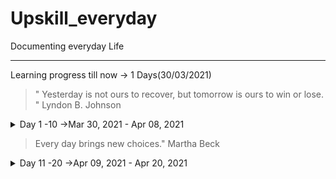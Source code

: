 # Upskill_everyday
Documenting everyday Life
***
Learning progress till now -> 1 Days(30/03/2021)

>" Yesterday is not ours to recover, but tomorrow is ours to win or lose. " Lyndon B. Johnson

<details>
<summary>Day 1 -10 ->Mar 30, 2021 - Apr 08, 2021</summary>
<p>

<details>
<summary>Day 1</summary>
<p>

- ✔️ [Solved Daily Challenge in Brilliant.org](https://github.com/roshan1727/Upskill_everyday/blob/main/images/Brilliant.org/Day%201-50/d1b1.png)
- ✔️ Chess.com 
  - ✔️ [Solved Some Puzzles](https://github.com/roshan1727/Upskill_everyday/blob/main/images/Chess.com/Day1-50/d1chs1.png)
  - ✔️ [Played Puzzle Rush](https://github.com/roshan1727/Upskill_everyday/blob/main/images/Chess.com/Day1-50/d1chs2.png)
  - ✔️ [Solved Daily Puzzle](https://github.com/roshan1727/Upskill_everyday/blob/main/images/Chess.com/Day1-50/d1chs3.png)
-  ✔️ Installing all Coding Setup and Singed in various coding Platform.
- 📰 [Daily English News](https://qz.com/india/)
</p></details>

<details>
<summary>Day 2 </summary>
<p>

- ✔️ [Solved Daily Challenge in Brilliant.org](https://github.com/roshan1727/Upskill_everyday/blob/main/images/Brilliant.org/d2b1.png)
- ✔️ Chess.com 
  - ✔️ [Solved Some Puzzles](https://github.com/roshan1727/Upskill_everyday/blob/main/images/Chess.com/Day1-50/d2chs1.png)
  - ✔️ [Played Puzzle Rush](https://github.com/roshan1727/Upskill_everyday/blob/main/images/Chess.com/Day1-50/d2chs2.png)
  - ✔️ [Solved Daily Puzzle](https://github.com/roshan1727/Upskill_everyday/blob/main/images/Chess.com/Day1-50/d2chs3.png)
   - ✔️ [NewTechnology](https://github.com/roshan1727/Upskill_everyday/blob/main/images/Newtechnology/d2gcd_m1.png)
    - ✔️Today I started a new path to learn about new technonlgy.
    - ✔️[enrol](https://www.qwiklabs.com/course_templates/153)

</p></details>

<details>
<summary>Day 3 </summary>
<p>

- ✔️ [Solved Daily Challenge in Brilliant.org](https://github.com/roshan1727/Upskill_everyday/blob/main/images/Brilliant.org/d3b1.png)
- ✔️ Chess.com 
  - ✔️ [Solved Some Puzzles](https://github.com/roshan1727/Upskill_everyday/blob/main/images/Chess.com/d3chs1.png)
  - ✔️ [Played Puzzle Rush](https://github.com/roshan1727/Upskill_everyday/blob/main/images/Chess.com/d3chs2.png)
  - ✔️ [Solved Daily Puzzle](https://github.com/roshan1727/Upskill_everyday/blob/main/images/Chess.com/d3chs3.png)
   - ✔️ [NewTechnology]()
    - ✔️In new Technology Google Cloud Computing.
    - 👂🏻 [Watched a Youtube video "A 15-Year-Old Entrepreneur Impresses the Sharks - Shark Tank"](https://www.youtube.com/watch?v=o0etimvtD74&t=186s)

</p></details>

<details>
<summary>Day 4</summary>
<p>

- ✔️ [Solved Daily Challenge in Brilliant.org](https://github.com/roshan1727/Upskill_everyday/blob/main/images/Brilliant.org/d4b1.png)
- ✔️ Chess.com 
  - ✔️ [Solved Some Puzzles](https://github.com/roshan1727/Upskill_everyday/blob/main/images/Chess.com/d4chs1.png)
  - ✔️ [Played Puzzle Rush](https://github.com/roshan1727/Upskill_everyday/blob/main/images/Chess.com/d4chs2.png)
  - ✔️ [Solved Daily Puzzle](https://github.com/roshan1727/Upskill_everyday/blob/main/images/Chess.com/d4chs3.png)
    - ✔️In new Technology Start to learn about ModernApp Ninja
    - ✔️I have solved Two Problems in skillrack.
    - ✔️[endrolled](https://lms.modernapps.ninja/courses/course-v1:modernapps+COU-MN7417+Perpetual/course/)
    - 👂🏻 [Watched a Youtube video "The Young Codemaster: Raising a Computer Prodigy | On The Red Dot | CNA Insider"](https://www.youtube.com/watch?v=3FvSLA-Kvvs&t=187s)
</p></details>

<details>
<summary>Day 5</summary>
<p>

- ✔️ [Solved Daily Challenge in Brilliant.org](https://github.com/roshan1727/Upskill_everyday/blob/main/images/Brilliant.org/d5b1.png)
- ✔️ Chess.com 
  - ✔️ [Solved Some Puzzles](https://github.com/roshan1727/Upskill_everyday/blob/main/images/Chess.com/d5chs1.png)
  - ✔️ [Played Puzzle Rush](https://github.com/roshan1727/Upskill_everyday/blob/main/images/Chess.com/d5chs2.png)
  - ✔️ [Solved Daily Puzzle](https://github.com/roshan1727/Upskill_everyday/blob/main/images/Chess.com/d5chs3.png)
    - ✔️In new Technology Start to learn about ModernApp Ninja
    - ✔️Setuped Slack to have a better Communication with Moderncodeninja by VMWARE.
    - ✔️I have solved Ten Problems in skillrack.
    - ✔️[endrolled](https://lms.modernapps.ninja/courses/course-v1:modernapps+COU-MN7417+Perpetual/course/)
    - 👂🏻 [Watched a Youtube video "How To Earn in your Early 20s? | Aman Dhattarwal | TEDxVIPS"](https://youtu.be/Y7qzo1WMcxs)
</p></details>

<details>
<summary>Day 6</summary>
<p>

- ✔️ [Solved Daily Challenge in Brilliant.org](https://github.com/roshan1727/Upskill_everyday/blob/main/images/Brilliant.org/d6b1.png)
- ✔️ Chess.com 
  - ✔️ [Solved Some Puzzles](https://github.com/roshan1727/Upskill_everyday/blob/main/images/Chess.com/d6chs1.png)
  - ✔️ [Played Puzzle Rush](https://github.com/roshan1727/Upskill_everyday/blob/main/images/Chess.com/d6chs2.png)
  - ✔️ [Solved Daily Puzzle](https://github.com/roshan1727/Upskill_everyday/blob/main/images/Chess.com/d6chs3.png)
  - ✔️[Solved Random Puzzle](https://github.com/roshan1727/Upskill_everyday/blob/main/images/Chess.com/d6chs4.png)
    - ✔️I learn the basic of Adobe XD for UI design.
    - 👂🏻 [Watched a Youtube video "Adobe XD for Beginners | FREE COURSE"](https://youtu.be/WEljsc2jorI)
</p></details>


<details>
<summary>Day 7</summary>
<p>

- ✔️ [Solved Daily Challenge in Brilliant.org](https://github.com/roshan1727/Upskill_everyday/blob/main/images/Brilliant.org/d7b1.png)
- ✔️ Chess.com 
  - ✔️ [Solved Some Puzzles](https://github.com/roshan1727/Upskill_everyday/blob/main/images/Chess.com/d7chs1.png)
  - ✔️ [Played Puzzle Rush](https://github.com/roshan1727/Upskill_everyday/blob/main/images/Chess.com/d7chs2.png)
  - ✔️ [Solved Daily Puzzle](https://github.com/roshan1727/Upskill_everyday/blob/main/images/Chess.com/d7chs3.png)
  - ✔️[Solved Random Puzzle](https://github.com/roshan1727/Upskill_everyday/blob/main/images/Chess.com/d7chs4.png)
    - 👂🏻 [Watched a Youtube video "Why people believe they can’t draw - and how to prove they can | Graham Shaw | TEDxHull"](https://www.youtube.com/watch?v=7TXEZ4tP06c)
    - 👂🏻 [Watched a Youtube video "This Is What Rejections & Failures Teach You About SUCCESS | Sahla Parveen | Josh Talks"](https://www.youtube.com/watch?v=7m_XpKA3GCg)

</p></details>


<details>
<summary>Day 8</summary>
<p>

- ✔️ [Solved Daily Challenge in Brilliant.org](https://github.com/roshan1727/Upskill_everyday/blob/main/images/Brilliant.org/d8b1.png)
- ✔️ Chess.com 
  - ✔️ [Solved Some Puzzles](https://github.com/roshan1727/Upskill_everyday/blob/main/images/Chess.com/d8chs1.png)
  - ✔️ [Played Puzzle Rush](https://github.com/roshan1727/Upskill_everyday/blob/main/images/Chess.com/d8chs2.png)
  - ✔️ [Solved Daily Puzzle](https://github.com/roshan1727/Upskill_everyday/blob/main/images/Chess.com/d8chs3.png)
    - ✔️[Solved Random Puzzle](https://github.com/roshan1727/Upskill_everyday/blob/main/images/Chess.com/d8chs4.png)
    - 👂🏻 [Watched a Youtube video "My journey to success | Aishwarya Rajesh | TEDxIIMTrichy"](https://www.youtube.com/watch?v=zls4a7I_qaM)

</p></details>

<details>
<summary>Day 9</summary>
<p>

- ✔️ [Solved Daily Challenge in Brilliant.org](https://github.com/roshan1727/Upskill_everyday/blob/main/images/Brilliant.org/d9b1.png)
- ✔️ Chess.com 
  - ✔️ [Solved Some Puzzles](https://github.com/roshan1727/Upskill_everyday/blob/main/images/Chess.com/d9chs1.png)
  - ✔️ [Played Puzzle Rush](https://github.com/roshan1727/Upskill_everyday/blob/main/images/Chess.com/d9chs2.png)
  - ✔️ [Solved Daily Puzzle](https://github.com/roshan1727/Upskill_everyday/blob/main/images/Chess.com/d9chs3.png)
  - ✔️[Solved Random Puzzle](https://github.com/roshan1727/Upskill_everyday/blob/main/images/Chess.com/d9chs4.png)
    - 👂🏻 [Watched a Youtube video "Make Your Impossible Dreams Come True! | Ms. Nivedha RM | TEDxRTU"](https://www.youtube.com/watch?v=-JfQvYLveGA)

</p></details>

<details>
<summary>Day 10</summary>
<p>

- ✔️ [Solved Daily Challenge in Brilliant.org](https://github.com/roshan1727/Upskill_everyday/blob/main/images/Brilliant.org/d10b1.png)
- ✔️ Chess.com 
  - ✔️ [Solved Some Puzzles](https://github.com/roshan1727/Upskill_everyday/blob/main/images/Chess.com/d10chs1.png)
  - ✔️ [Played Puzzle Rush](https://github.com/roshan1727/Upskill_everyday/blob/main/images/Chess.com/d10chs2.png)
  - ✔️ [Solved Daily Puzzle](https://github.com/roshan1727/Upskill_everyday/blob/main/images/Chess.com/d10chs3.png)
  - ✔️[Solved Random Puzzle](https://github.com/roshan1727/Upskill_everyday/blob/main/images/Chess.com/d10csh4.png)
    - 👂🏻 [Watched a Youtube video "What makes you special? | Mariana Atencio | TEDxUniversityofNevada"](https://www.youtube.com/watch?v=MY5SatbZMAo)

</p></details>

</p></details>

>Every day brings new choices." Martha Beck


<details>
<summary>Day 11 -20 ->Apr 09, 2021 - Apr 20, 2021</summary>
<p>


<details>
<summary>Day 11</summary>
<p>

- ✔️ [Solved Daily Challenge in Brilliant.org](https://github.com/roshan1727/Upskill_everyday/blob/main/images/Brilliant.org/d11b1.png)
- ✔️ Chess.com 
  - ✔️ [Solved Some Puzzles](https://github.com/roshan1727/Upskill_everyday/blob/main/images/Chess.com/d11chs1.png)
  - ✔️ [Played Puzzle Rush](https://github.com/roshan1727/Upskill_everyday/blob/main/images/Chess.com/d11chs2.png)
  - ✔️ [Solved Daily Puzzle](https://github.com/roshan1727/Upskill_everyday/blob/main/images/Chess.com/d11chs3.png)
  - ✔️[Solved Random Puzzle](https://github.com/roshan1727/Upskill_everyday/blob/main/images/Chess.com/d11chs4.png)
   - ✔️Today I started to learn Python in Guvi. [endroll](https://www.guvi.in/courses-video?course=pythonEng)

    - 👂🏻 [Watched a Youtube video "Broken English: Every Indian Kid's Ordeal | Esha Manwani | TEDxHLCC"](https://www.youtube.com/watch?v=XqqIzCPUcgs)

</p></details>

<details>
<summary>Day 12</summary>
<p>

- ✔️ [Solved Daily Challenge in Brilliant.org](https://github.com/roshan1727/Upskill_everyday/blob/main/images/Brilliant.org/d12b1.png)
- ✔️ Chess.com 
  - ✔️ [Solved Some Puzzles](https://github.com/roshan1727/Upskill_everyday/blob/main/images/Chess.com/d12chs1.png)
  - ✔️ [Played Puzzle Rush](C:\GitFiles\Upskill_everyday\images\Chess.com\d12chs2.png)
  - ✔️ [Solved Daily Puzzle](https://github.com/roshan1727/Upskill_everyday/blob/main/images/Chess.com/d12chs3.png)
  - ✔️[Solved Random Puzzle](https://github.com/roshan1727/Upskill_everyday/blob/main/images/Chess.com/d12chs4.png)

    - 👂🏻 [Watched a Youtube video "Why you should speak to strangers | Praveen Wadalkar | TEDxIESMCRC"](https://www.youtube.com/watch?v=g6HnOku6KUs)

</p></details>

<details>
<summary>Day 13</summary>
<p>

- ✔️ [Solved Daily Challenge in Brilliant.org](https://github.com/roshan1727/Upskill_everyday/blob/main/images/Brilliant.org/d13b1.png)
- ✔️ Chess.com 
  - ✔️ [Solved Some Puzzles](https://github.com/roshan1727/Upskill_everyday/blob/main/images/Chess.com/d13chs1.png)
  - ✔️ [Played Puzzle Rush](https://github.com/roshan1727/Upskill_everyday/blob/main/images/Chess.com/d13chs2.png)
  - ✔️ [Solved Daily Puzzle](https://github.com/roshan1727/Upskill_everyday/blob/main/images/Chess.com/d13chs3.png)
  - ✔️[Solved Random Puzzle](https://github.com/roshan1727/Upskill_everyday/blob/main/images/Chess.com/d13chs4.png)
  - ✔️I Solved 5 problems in Skillrack.
    - 👂🏻 [Watched a Youtube video "From Confusion to Conclusion | Swapna Patker | TEDxIIMRohtak"](https://www.youtube.com/watch?v=6LZ7QqoY_1w&t=4s)
     - 👂🏻 [Watched a Youtube video "The Secret of Becoming Mentally Strong | Amy Morin | TEDxOcala"](https://www.youtube.com/watch?v=TFbv757kup4)
    - 👂🏻 [Watched a Youtube video "7 Ways to Make a Conversation With Anyone | Malavika Varadan | TEDxBITSPilaniDubai"](https://www.youtube.com/watch?v=F4Zu5ZZAG7I)

</p></details>

<details>
<summary>Day 14</summary>
<p>

- ✔️ [Solved Daily Challenge in Brilliant.org](https://github.com/roshan1727/Upskill_everyday/blob/main/images/Brilliant.org/d14b1.png)
- ✔️ Chess.com 
  - ✔️ [Solved Some Puzzles](https://github.com/roshan1727/Upskill_everyday/blob/main/images/Chess.com/d14chs1.png)
  - ✔️ [Played Puzzle Rush](https://github.com/roshan1727/Upskill_everyday/blob/main/images/Chess.com/d14chs2.png)
  - ✔️ [Solved Daily Puzzle](https://github.com/roshan1727/Upskill_everyday/blob/main/images/Chess.com/d14chs3.png)
  - ✔️[Solved Random Puzzle](https://github.com/roshan1727/Upskill_everyday/blob/main/images/Chess.com/d14chs4.png)
 
    - 👂🏻 [Watched a Youtube video "Why you think you're right -- even if you're wrong | Julia Galef"](https://www.youtube.com/watch?v=w4RLfVxTGH4)
     - 👂🏻 [Watched a Youtube video "Learning a language? Speak it like you’re playing a video game | Marianna Pascal | TEDxPenangRoad"](https://www.youtube.com/watch?v=Ge7c7otG2mk)
    - 👂🏻 [Watched a Youtube video "Approach Yourself To Approach Infinity. | Ridhi Dogra | TEDxGGDSDCollege"](https://www.youtube.com/watch?v=SwX5ESqlkBM)

</p></details>

<details>
<summary>Day 15</summary>
<p>

- ✔️ [Solved Daily Challenge in Brilliant.org](https://github.com/roshan1727/Upskill_everyday/blob/main/images/Brilliant.org/d15b1.png)
- ✔️ Chess.com 
  - ✔️ [Solved Some Puzzles](https://github.com/roshan1727/Upskill_everyday/blob/main/images/Chess.com/d15chs1.png)
  - ✔️ [Played Puzzle Rush](https://github.com/roshan1727/Upskill_everyday/blob/main/images/Chess.com/d15chs2.png)
  - ✔️ [Solved Daily Puzzle](https://github.com/roshan1727/Upskill_everyday/blob/main/images/Chess.com/d15chs3.png)
  - ✔️[Solved Random Puzzle](https://github.com/roshan1727/Upskill_everyday/blob/main/images/Chess.com/d15chs4.png)
 
    - 👂🏻 [Watched a Youtube video "Befriend Yourself | Nivetha Thomas | TEDxOMCH"](https://www.youtube.com/watch?v=sB34sRehUvU)
     - 👂🏻 [Watched a Youtube video "The first 20 hours -- how to learn anything | Josh Kaufman | TEDxCSU"](https://www.youtube.com/watch?v=5MgBikgcWnY&t=989s)

</p></details>
<details>
<summary>Day 16</summary>
<p>

- ✔️ [Solved Daily Challenge in Brilliant.org](https://github.com/roshan1727/Upskill_everyday/blob/main/images/Brilliant.org/d16b1.png)
- ✔️ Chess.com 
  - ✔️ [Solved Some Puzzles](https://github.com/roshan1727/Upskill_everyday/blob/main/images/Chess.com/d16chs1.png)
  - ✔️ [Played Puzzle Rush](https://github.com/roshan1727/Upskill_everyday/blob/main/images/Chess.com/d16chs2.png)
  - ✔️ [Solved Daily Puzzle](https://github.com/roshan1727/Upskill_everyday/blob/main/images/Chess.com/d16chs3.png)
  - ✔️[Solved Random Puzzle](https://github.com/roshan1727/Upskill_everyday/blob/main/images/Chess.com/d16chs4.png)
 
    - 👂🏻 [Watched a Youtube video "After watching this, your brain will not be the same | Lara Boyd | TEDxVancouver"](https://www.youtube.com/watch?v=LNHBMFCzznE)
    - 👂🏻 [Watched a Youtube video "How To Start A Business In College With No Money? | Sunny Garg | Josh Talks"](https://www.youtube.com/watch?v=JlvQnlPbhMM&t=463s)
</p></details>

<details>
<summary>Day 17</summary>
<p>

- ✔️ [Solved Daily Challenge in Brilliant.org](https://github.com/roshan1727/Upskill_everyday/blob/main/images/Brilliant.org/d17b1.png)
- ✔️ Chess.com 
  - ✔️ [Solved Some Puzzles](https://github.com/roshan1727/Upskill_everyday/blob/main/images/Chess.com/d17chs1.png)
  - ✔️ [Played Puzzle Rush](https://github.com/roshan1727/Upskill_everyday/blob/main/images/Chess.com/d17chs2.png)
  - ✔️ [Solved Daily Puzzle](https://github.com/roshan1727/Upskill_everyday/blob/main/images/Chess.com/d17chs3.png)
  - ✔️[Solved Random Puzzle](https://github.com/roshan1727/Upskill_everyday/blob/main/images/Chess.com/d17chs4.png)
  - ✔️ [Completed Daily Workout Problem in lumosity](https://github.com/roshan1727/Upskill_everyday/blob/main/images/lumosity/d1lty1.jpg)
  - ✔️ [Completed Basic HTML and HTML5 in freecodecamp under  Responsive Web Design](https://www.freecodecamp.org/learn/responsive-web-design/)
  - ✔️ install and setup the Julia in pc 
  - ✔️ [Completed Beginer's module in Python](https://www.guvi.in/courses-video?course=pythonEng)
    - 👂🏻 [Watched a Youtube video "The 7 Habits of Highly Effective People Summary"](https://www.youtube.com/watch?v=WFc08j9eorQ&t=687s)
    - 👂🏻 [Watched a Youtube video "The 7 Habits of Highly Effective People Summary (part 2)"](https://www.youtube.com/watch?v=5LbCRx1UbWY)
</p></details>
<details>
<summary>Day 18</summary>
<p>

- ✔️ [Solved Daily Challenge in Brilliant.org](https://github.com/roshan1727/Upskill_everyday/blob/main/images/Brilliant.org/d18b1.png)
- ✔️ Chess.com 
  - ✔️ [Solved Some Puzzles](https://github.com/roshan1727/Upskill_everyday/blob/main/images/Chess.com/d18chs1.png)
  - ✔️ [Played Puzzle Rush](https://github.com/roshan1727/Upskill_everyday/blob/main/images/Chess.com/d18chs2.png)
  - ✔️ [Solved Daily Puzzle](https://github.com/roshan1727/Upskill_everyday/blob/main/images/Chess.com/d18chs3.png)
  - ✔️[Solved Random Puzzle](https://github.com/roshan1727/Upskill_everyday/blob/main/images/Chess.com/d18chs4.png)
  - ✔️ [Completed Daily Workout Problem in lumosity](https://github.com/roshan1727/Upskill_everyday/blob/main/images/lumosity/d2lyt1.jpg)
  - ✔️ [Enrolled another HTML course In Udemy](https://www.udemy.com/course/html-basic-to-advanced/)
  - ✔️ [Completed intermediate module in Python](https://github.com/roshan1727/Upskill_everyday/blob/main/images/Newtechnology/guvi-intermediate_python.png)
    - 👂🏻 [Watched a Youtube video "PYTHON AND DATA VISUALIZATION : Day -1 (Intro to Python)"](https://www.youtube.com/watch?v=eaoPm475Jts)
    - 👂🏻 [Watched a Youtube video "PYTHON AND DATA VISUALIZATION : Day -2 (Data Structures)"](https://www.youtube.com/watch?v=eOp1UgQUXII)
    - 👂🏻 [Watched a Youtube video "PYTHON AND DATA VISUALIZATION : Day -3 (Data Structures)"](https://www.youtube.com/watch?v=I2RFd_C4rfE)
    - 👂🏻 [Watched a Youtube video "The future we're building -- and boring | Elon Musk"](https://www.youtube.com/watch?v=zIwLWfaAg-8&t=544s)
    
    - 👂🏻 [Watched a Youtube video "'change the way you think’ | Dr Kruti Parekh | TEDxSIUVimanNagar"](https://www.youtube.com/watch?v=GjJX0iA7VBA&t=29s)

</p></details>
<details>
<summary>Day 19</summary>
<p>

- ✔️ [Solved Daily Challenge in Brilliant.org](https://github.com/roshan1727/Upskill_everyday/blob/main/images/Brilliant.org/d19b1.png)
- ✔️ Chess.com 
  - ✔️ [Solved Some Puzzles](https://github.com/roshan1727/Upskill_everyday/blob/main/images/Chess.com/d19Chs1.png)
  - ✔️ [Played Puzzle Rush](https://github.com/roshan1727/Upskill_everyday/blob/main/images/Chess.com/d19Chs2.png)
  - ✔️ [Solved Daily Puzzle](https://github.com/roshan1727/Upskill_everyday/blob/main/images/Chess.com/d19Chs3.png)
  - ✔️[Solved Random Puzzle](https://github.com/roshan1727/Upskill_everyday/blob/main/images/Chess.com/d19Chs4.png)
    - 👂🏻 [Watched a Youtube video "Jeff Bezos: The electricity metaphor"](https://www.youtube.com/watch?v=vMKNUylmanQ)
    - 👂🏻 [Watched a Youtube video "How To Multiply Your Time | Rory Vaden | TEDxDouglasville"](https://www.youtube.com/watch?v=y2X7c9TUQJ8)
    - 👂🏻 [Watched a Youtube video "PYTHON AND DATA VISUALIZATION : Day -4 (Data Structures completion)"](https://www.youtube.com/watch?v=nBDK3YYbNq8)
</p></details>

<details>
<summary>Day 19</summary>
<p>

- ✔️ [Solved Daily Challenge in Brilliant.org](https://github.com/roshan1727/Upskill_everyday/blob/main/images/Brilliant.org/d20b1.png)
- ✔️ Chess.com 
  - ✔️ [Solved Some Puzzles](https://github.com/roshan1727/Upskill_everyday/blob/main/images/Chess.com/d20chs1.png)
  - ✔️ [Played Puzzle Rush](https://github.com/roshan1727/Upskill_everyday/blob/main/images/Chess.com/d20chs2.png)
  - ✔️ [Solved Daily Puzzle](https://github.com/roshan1727/Upskill_everyday/blob/main/images/Chess.com/d20chs3.png)
  - ✔️[Solved Random Puzzle](https://github.com/roshan1727/Upskill_everyday/blob/main/images/Chess.com/d20chs4.png)
    - 📙 [enrolled in Blockchain Essentials](https://courses.cognitiveclass.ai/courses/course-v1:developerWorks+BC0101EN+v1/course/)
    - 📙[enrolled a new course in Coursera:Building Modern Python Applications on AWS](https://www.coursera.org/learn/building-modern-python-applications-on-aws/home/welcome)
    - 👂🏻 [Watched a Youtube video "Building self-confidence"](https://www.youtube.com/watch?v=W4CpxgJb644)
    - 👂🏻 [Watched a Youtube video "Business Lessons That You Can Learn From The Streets Of India | Capt. Raghu Raman | Josh Talks"](https://www.youtube.com/watch?v=12eD3K5Peu8)
    - 👂🏻 [Watched a Youtube video "PYTHON AND DATA VISUALIZATION : Day -5 (Data Visualisation )"](https://www.youtube.com/watch?v=msVkNbakpx8)
    
</p></details>

</p></details>